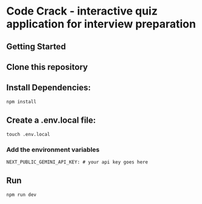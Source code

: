 # Code Crack - interactive quiz application for interview preparation
## Getting Started
## Clone this repository  
## Install Dependencies:  
`npm install`

## Create a .env.local file:  
`touch .env.local`  
### Add the environment variables  
`NEXT_PUBLIC_GEMINI_API_KEY: # your api key goes here` 

## Run  
```bash
npm run dev
```
